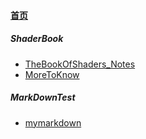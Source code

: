 
#### [首页](?file=home-首页)

##### ShaderBook
- [TheBookOfShaders_Notes](?file=001-ShaderBook/001-TheBookOfShaders_Notes "TheBookOfShaders_Notes")
- [MoreToKnow](?file=001-ShaderBook/002-MoreToKnow "MoreToKnow")

##### MarkDownTest
- [mymarkdown](?file=002-MarkDownTest/001-mymarkdown "mymarkdown")
